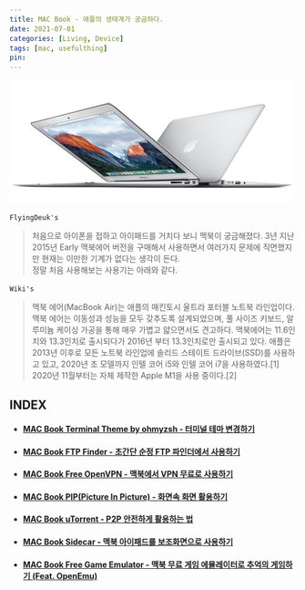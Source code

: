 ```yaml
---
title: MAC Book - 애플의 생태계가 궁금하다.
date: 2021-07-01
categories: [Living, Device]
tags: [mac, usefulthing]
pin:
---
```


![macbook](/img/living/macbook/macbook.jpg)

`FlyingDeuk's`
> 처음으로 아이폰을 접하고 아이패드를 거치다 보니 맥북이 궁금해졌다. 3년 지난 2015년 Early 맥북에어 버전을 구매해서 사용하면서 여러가지 문제에 직면했지만 현재는 이만한 기계가 없다는 생각이 든다. <br>
정말 처음 사용해보는 사용기는 아래와 같다.

`Wiki's`
> 맥북 에어(MacBook Air)는 애플의 매킨토시 울트라 포터블 노트북 라인업이다. 맥북 에어는 이동성과 성능을 모두 갖추도록 설계되었으며, 풀 사이즈 키보드, 알루미늄 케이싱 가공을 통해 매우 가볍고 얇으면서도 견고하다. 맥북에어는 11.6인치와 13.3인치로 출시되다가 2016년 부터 13.3인치로만 출시되고 있다. 애플은 2013년 이후로 모든 노트북 라인업에 솔리드 스테이트 드라이브(SSD)를 사용하고 있고, 2020년 초 모델까지 인텔 코어 i5와 인텔 코어 i7을 사용하였다.[1] 2020년 11월부터는 자체 제작한 Apple M1을 사용 중이다.[2]


## INDEX

- #### [MAC Book Terminal Theme by ohmyzsh - 터미널 테마 변경하기](/posts/Mac-Terminal/)

- #### [MAC Book FTP Finder - 초간단 순정 FTP 파인더에서 사용하기](/posts/Mac-ftp/)

- #### [MAC Book Free OpenVPN - 맥북에서 VPN 무료로 사용하기](/posts/Mac-vpn/)

- #### [MAC Book PIP(Picture In Picture) - 화면속 화면 활용하기](/posts/MacPIP/)

- #### [MAC Book uTorrent - P2P 안전하게 활용하는 법](/posts/MacTorrent/)

- #### [MAC Book Sidecar - 맥북 아이패드를 보조화면으로 사용하기](/posts/MacSidecar/)

- #### [MAC Book Free Game Emulator - 맥북 무료 게임 에뮬레이터로 추억의 게임하기 (Feat. OpenEmu)](/posts/MacGame/)
